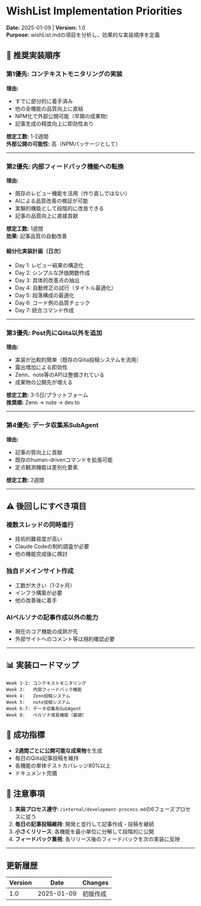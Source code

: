 # WishList Implementation Priorities

**Date:** 2025-01-09 | **Version:** 1.0  
**Purpose:** wishList.mdの項目を分析し、効果的な実装順序を定義

## 🎯 推奨実装順序

### 第1優先: コンテキストモニタリングの実装
**理由:**
- すでに部分的に着手済み
- 他の全機能の品質向上に直結
- NPM化で外部公開可能（早期の成果物）
- 記事生成の精度向上に即効性あり

**想定工数:** 1-2週間  
**外部公開の可能性:** 高（NPMパッケージとして）

---

### 第2優先: 内部フィードバック機能への転換
**理由:**
- 既存のレビュー機能を活用（作り直しではない）
- AIによる品質改善の検証が可能
- 実験的機能として段階的に改良できる
- 記事の品質向上に直接貢献

**想定工数:** 1週間  
**効果:** 記事品質の自動改善

#### 細分化実装計画（日次）
- Day 1: レビュー結果の構造化
- Day 2: シンプルな評価関数作成
- Day 3: 具体的改善点の抽出
- Day 4: 自動修正の試行（タイトル最適化）
- Day 5: 段落構成の最適化
- Day 6: コード例の品質チェック
- Day 7: 統合コマンド作成

---

### 第3優先: Post先にQiita以外を追加
**理由:**
- 実装が比較的簡単（既存のQiita投稿システムを流用）
- 露出増加による即効性
- Zenn、note等のAPIは整備されている
- 成果物の公開先が増える

**想定工数:** 3-5日/プラットフォーム  
**推奨順:** Zenn → note → dev.to

---

### 第4優先: データ収集系SubAgent
**理由:**
- 記事の質向上に貢献
- 既存のhuman-drivenコマンドを拡張可能
- 定点観測機能は差別化要素

**想定工数:** 2週間

---

## ⚠️ 後回しにすべき項目

### 複数スレッドの同時進行
- 技術的難易度が高い
- Claude Codeの制約調査が必要
- 他の機能完成後に検討

### 独自ドメインサイト作成
- 工数が大きい（1-2ヶ月）
- インフラ構築が必要
- 他の改善後に着手

### AIペルソナの記事作成以外の能力
- 現在のコア機能の成熟が先
- 外部サイトへのコメント等は規約確認必要

---

## 📊 実装ロードマップ

```
Week 1-2: コンテキストモニタリング
Week 3:   内部フィードバック機能
Week 4:   Zenn投稿システム
Week 5:   note投稿システム
Week 6-7: データ収集系SubAgent
Week 8:   ペルソナ成長機能（基礎）
```

## 🎯 成功指標

- **2週間ごとに公開可能な成果物**を生成
- 毎日のQiita記事投稿を維持
- 各機能の単体テストカバレッジ80%以上
- ドキュメント完備

## 📝 注意事項

1. **実装プロセス遵守**: `/internal/development-process.md`の6フェーズプロセスに従う
2. **毎日の記事投稿維持**: 開発と並行して記事作成・投稿を継続
3. **小さくリリース**: 各機能を最小単位に分解して段階的に公開
4. **フィードバック重視**: 各リリース後のフィードバックを次の実装に反映

---

## 更新履歴

| Version | Date | Changes |
|---------|------|---------|
| 1.0 | 2025-01-09 | 初版作成 |